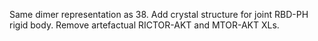 Same dimer representation as 38. Add crystal structure for joint RBD-PH rigid body. Remove artefactual RICTOR-AKT and MTOR-AKT XLs.  